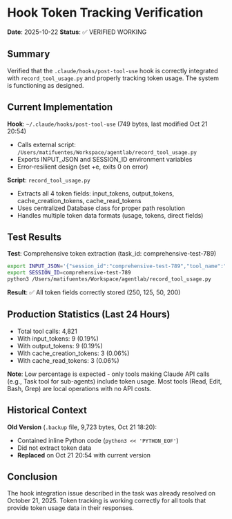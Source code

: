 # Hook Token Tracking Verification

**Date**: 2025-10-22
**Status**: ✅ VERIFIED WORKING

## Summary

Verified that the `.claude/hooks/post-tool-use` hook is correctly integrated with `record_tool_usage.py` and properly tracking token usage. The system is functioning as designed.

## Current Implementation

**Hook**: `~/.claude/hooks/post-tool-use` (749 bytes, last modified Oct 21 20:54)
- Calls external script: `/Users/matifuentes/Workspace/agentlab/record_tool_usage.py`
- Exports INPUT_JSON and SESSION_ID environment variables
- Error-resilient design (set +e, exits 0 on error)

**Script**: `record_tool_usage.py`
- Extracts all 4 token fields: input_tokens, output_tokens, cache_creation_tokens, cache_read_tokens
- Uses centralized Database class for proper path resolution
- Handles multiple token data formats (usage, tokens, direct fields)

## Test Results

**Test**: Comprehensive token extraction (task_id: comprehensive-test-789)
```bash
export INPUT_JSON='{"session_id":"comprehensive-test-789","tool_name":"Read","tool_response":{"content":"file contents","usage":{"input_tokens":250,"output_tokens":125,"cache_creation_tokens":50,"cache_read_tokens":200}},"tool_input":{"file_path":"/test/file.txt"}}'
export SESSION_ID=comprehensive-test-789
python3 /Users/matifuentes/Workspace/agentlab/record_tool_usage.py
```

**Result**: ✅ All token fields correctly stored (250, 125, 50, 200)

## Production Statistics (Last 24 Hours)

- Total tool calls: 4,821
- With input_tokens: 9 (0.19%)
- With output_tokens: 9 (0.19%)
- With cache_creation_tokens: 3 (0.06%)
- With cache_read_tokens: 3 (0.06%)

**Note**: Low percentage is expected - only tools making Claude API calls (e.g., Task tool for sub-agents) include token usage. Most tools (Read, Edit, Bash, Grep) are local operations with no API costs.

## Historical Context

**Old Version** (`.backup` file, 9,723 bytes, Oct 21 18:20):
- Contained inline Python code (`python3 << 'PYTHON_EOF'`)
- Did not extract token data
- **Replaced** on Oct 21 20:54 with current version

## Conclusion

The hook integration issue described in the task was already resolved on October 21, 2025. Token tracking is working correctly for all tools that provide token usage data in their responses.
